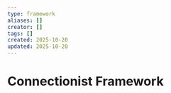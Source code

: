 ```yaml
---
type: framework
aliases: []
creator: []
tags: []
created: 2025-10-20
updated: 2025-10-20
---
```


# Connectionist Framework


